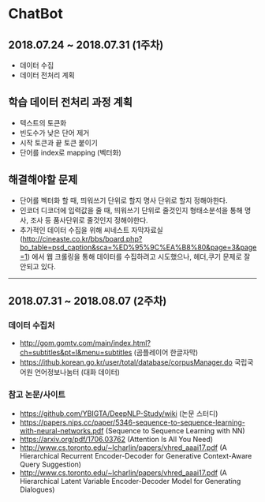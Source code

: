 # ChatBot

## 2018.07.24 ~ 2018.07.31 (1주차)
+ 데이터 수집
+ 데이터 전처리 계획

## 학습 데이터 전처리 과정 계획
+ 텍스트의 토큰화
+ 빈도수가 낮은 단어 제거
+ 시작 토큰과 끝 토큰 붙이기
+ 단어를 index로 mapping (벡터화)

## 해결해야할 문제
+ 단어를 벡터화 할 때, 띄워쓰기 단위로 할지 명사 단위로 할지 정해야한다.
+ 인코더 디코더에 입력값을 줄 때, 띄워쓰기 단위로 줄것인지 형태소분석을 통해 명사, 조사 등 품사단위로 줄것인지 정해야한다.
+ 추가적인 데이터 수집을 위해 씨네스트 자막자료실(http://cineaste.co.kr/bbs/board.php?bo_table=psd_caption&sca=%ED%95%9C%EA%B8%80&page=3&page=1) 에서 웹 크롤링을 통해 데이터를 수집하려고 시도했으나, 헤더,쿠기 문제로 잘 안되고 있다.

---

## 2018.07.31 ~ 2018.08.07 (2주차)



### 데이터 수집처
+ http://gom.gomtv.com/main/index.html?ch=subtitles&pt=l&menu=subtitles (곰플레이어 한글자막)
+ https://ithub.korean.go.kr/user/total/database/corpusManager.do 국립국어원 언어정보나눔터 (대화 데이터)

### 참고 논문/사이트
+ https://github.com/YBIGTA/DeepNLP-Study/wiki (논문 스터디)
+ https://papers.nips.cc/paper/5346-sequence-to-sequence-learning-with-neural-networks.pdf (Sequence to Sequence Learning with NN)
+ https://arxiv.org/pdf/1706.03762 (Attention Is All You Need)
+ http://www.cs.toronto.edu/~lcharlin/papers/vhred_aaai17.pdf (A Hierarchical Recurrent Encoder-Decoder for Generative Context-Aware Query Suggestion)
+ http://www.cs.toronto.edu/~lcharlin/papers/vhred_aaai17.pdf (A Hierarchical Latent Variable Encoder-Decoder  Model for Generating Dialogues)
